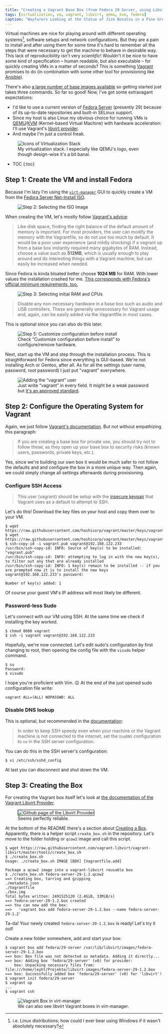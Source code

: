 ```yaml
---
title: "Creating a Vagrant Base Box (from Fedora 29 Server, using Libvirt as Provider)"
tags: [virtualization, vm, vagrant, libvirt, qemu, kvm, fedora]
caption: "Wayfarers Looking at the Statue of Jizo Bosatsu in a Pine Grove at Hashiba (ca. 1840) by Utagawa Kuniyoshi"
---
```


Virtual machines are nice for playing around with different operating systems[^linux], software setups and network configurations. But they are a pain to install and after using them for some time it's hard to remember all the steps that were necessary to get the machine to behave in desirable way. This lack of reproducibility isn't very *scientific*! Wouldn't it be nice to have some kind of specification – human readable, but also executable – for quickly creating VMs in a matter of seconds?
This is something [Vagrant](https://www.vagrantup.com/) promises to do (in combination with some other tool for provisioning like [Ansible](https://www.ansible.com/)).

[^linux]: i.e. Linux distributions; how could I ever bear using Windows if it wasn't absolutely necessary?

There's also [a large number of base images available](https://app.vagrantup.com/boxes/search) so getting started just takes three commands. So far so good! Now, I've got some extravagant expectations:

* I'd like to use a current version of [Fedora Server](https://getfedora.org/en/server/) (presently 29) because of its up-to-date repositories and built-in SELinux support.
* Since my host is also Linux my obvious choice for running VMs is [QEMU](https://www.qemu.org/)/[KVM](https://www.linux-kvm.org/) (Kernel-based Virtual Machine) with hardware acceleration: I'll use Vagrant's [libvirt provider](https://github.com/vagrant-libvirt/vagrant-libvirt).
* And maybe I'm just a control freak.

<figure>
    <img src="{{ site.baseurl }}/assets/{{ page.slug }}/vm-stack.png" alt="Icons of Virtualization Stack">
    <figcaption>My virtualization stack. I especially like QEMU's logo, even though design-wise it's a bit banal.</figcaption>
</figure>

* TOC
{:toc}

## Step 1: Create the VM and install Fedora

Because I'm lazy I'm using the [`virt-manager`](https://virt-manager.org/) GUI to quickly create a VM from the [Fedora Server Net-Install ISO](https://getfedora.org/en/server/download/).

<figure>
    <img src="{{ site.baseurl }}/assets/{{ page.slug }}/1-2-iso-selection.png" alt="Step 2: Selecting the ISO Image">
</figure>

When creating the VM, let's mostly follow [Vagrant's advice](https://www.vagrantup.com/docs/boxes/base.html#memory):

> Like disk space, finding the right balance of the default amount of memory is important. For most providers, the user can modify the memory with the Vagrantfile, so do not use too much by default. It would be a poor user experience (and mildly shocking) if a vagrant up from a base box instantly required many gigabytes of RAM. Instead, choose a value such as **512MB**, which is usually enough to play around and do interesting things with a Vagrant machine, but can easily be increased when needed.

Since Fedora is kinda bloated better choose **1024 MB** for RAM. With lower values the installation crashed for me. [This corresponds with Fedora's official minimum requirements, too.](https://docs.fedoraproject.org/en-US/fedora/f29/release-notes/welcome/Hardware_Overview/#hardware_overview-specs)

<figure>
    <img src="{{ site.baseurl }}/assets/{{ page.slug }}/1-3-ram.png" alt="Step 3: Selecting initial RAM and CPUs">
</figure>

> Disable any non-necessary hardware in a base box such as audio and USB controllers. These are generally unnecessary for Vagrant usage and, again, can be easily added via the Vagrantfile in most cases.

This is optional since you can also do this later.

<figure>
    <img src="{{ site.baseurl }}/assets/{{ page.slug }}/1-5-final.png" alt="Step 5: Customize configuration before install">
    <figcaption>Check “Customize configuration before install” to configure/remove hardware.</figcaption>
</figure>

Next, start up the VM and step through the installation process. This is straightforward for Fedora since everything is GUI-based. We're not installing Arch or Gentoo, after all. As for all the settings (user name, password, root password) I just put "vagrant" everywhere.

<figure>
    <img src="{{ site.baseurl }}/assets/{{ page.slug }}/1-useradd.png" alt="Adding the “vagrant” user">
    <figcaption>Just write “vagrant” in every field. It might be a weak password but <a href="https://www.vagrantup.com/docs/boxes/base.html#quot-vagrant-quot-user">it's an approved standard</a>.</figcaption>
</figure>

## Step 2: Configure the Operating System for Vagrant

Again, we just follow [Vagrant's documentation](https://www.vagrantup.com/docs/boxes/base.html#default-user-settings). But not without empathizing this paragraph:

> If you are creating a base box for private use, you should try not to follow these, as they open up your base box to security risks (known users, passwords, private keys, etc.).

Yes, since we're building our own box it would be much safer to not follow the defaults and and configure the box in a more unique way. Then again, we could simply change all settings afterwards during provisioning. 

### Configure SSH Access

> This user (vagrant) should be setup with the [insecure keypair](https://github.com/hashicorp/vagrant/tree/master/keys) that Vagrant uses as a default to attempt to SSH.

Let's do this! Download the key files on your host and copy them over to your VM.

```
$ wget https://raw.githubusercontent.com/hashicorp/vagrant/master/keys/vagrant
$ wget https://raw.githubusercontent.com/hashicorp/vagrant/master/keys/vagrant.pub
$ ssh-copy-id -i vagrant.pub vagrant@192.168.122.233
/usr/bin/ssh-copy-id: INFO: Source of key(s) to be installed: "vagrant.pub"
/usr/bin/ssh-copy-id: INFO: attempting to log in with the new key(s), to filter out any that are already installed
/usr/bin/ssh-copy-id: INFO: 1 key(s) remain to be installed -- if you are prompted now it is to install the new keys
vagrant@192.168.122.233's password: 

Number of key(s) added: 1
```

Of course your guest VM's IP address will most likely be different.

### Password-less Sudo

Let's connect with our VM using SSH. At the same time we check if installing the key worked.

```
$ chmod 0600 vagrant
$ ssh -i vagrant vagrant@192.168.122.233
```

Hopefully, we're now connected. Let's edit sudo's configuration by first changing to root, then opening the config file with the `visudo` helper command.

```
$ su
Password:
$ visudo
```

I hope you're proficient with Vim. :wink: At the end of the just opened sudo configuration file write:

```
vagrant ALL=(ALL) NOPASSWD: ALL
```

### Disable DNS lookup

This is optional, but recommended in the [documentation](https://www.vagrantup.com/docs/boxes/base.html#ssh-tweaks):

> In order to keep SSH speedy even when your machine or the Vagrant machine is not connected to the internet, set the `UseDNS` configuration to `no` in the SSH server configuration.

You can do this in the SSH server's configuration:

```
$ vi /etc/ssh/sshd_config
```

At last you can disconnect and shut down the VM.

## Step 3: Creating the Box

For creating the Vagrant box itself let's look at [the documentation of the Vagrant Libvirt Provider](https://github.com/vagrant-libvirt/vagrant-libvirt#vagrant-libvirt-provider).

<figure>
    <img src="{{ site.baseurl }}/assets/{{ page.slug }}/3-libvirt-provider.png" alt="Github page of the Libvirt Provider" style="border:1px solid black;border-radius:0;">
    <figcaption>Seems perfectly reliable.</figcaption>
</figure>

At the bottom of the README there's a section about [Creating a Box](https://github.com/vagrant-libvirt/vagrant-libvirt#create-box). Apparently, there is a helper script `create_box.sh` in the repository. Let's move to the folder holding or `qcow2` image and call this script.

```
$ wget https://raw.githubusercontent.com/vagrant-libvirt/vagrant-libvirt/master/tools/create_box.sh
$ ./create_box.sh
Usage: ./create_box.sh IMAGE [BOX] [Vagrantfile.add]

Package a qcow2 image into a vagrant-libvirt reusable box
$ ./create_box.sh fedora-server-29-1.2.qcow2
==> Creating box, tarring and gzipping
./metadata.json
./Vagrantfile
./box.img
Total bytes written: 2491525120 (2.4GiB, 33MiB/s)
==> fedora-server-29-1.2.box created
==> You can now add the box:
==>   'vagrant box add fedora-server-29-1.2.box --name fedora-server-29-1.2'
```

Ta-da! Your newly created `fedora-server-29-1.2.box` is ready! Let's try it out!

Create a new folder somewhere, add and start your box:

```
$ vagrant box add fedora/29-server /var/lib/libvirt/images/fedora-server-29-1.2.box
==> box: Box file was not detected as metadata. Adding it directly...
==> box: Adding box 'fedora/29-server' (v0) for provider: 
    box: Unpacking necessary files from: file:///home/leyht/Projekte/libvirt-images/fedora-server-29-1.2.box
==> box: Successfully added box 'fedora/29-server' (v0) for 'libvirt'!
$ vagrant init fedora/29-server
$ vagrant up
...
$ vagrant ssh
```

<figure>
    <img src="{{ site.baseurl }}/assets/{{ page.slug }}/virt-manager-overview.png" alt="Vagrant Box in virt-manager">
    <figcaption>We can also see libvirt Vagrant boxes in virt-manager.</figcaption>
</figure>